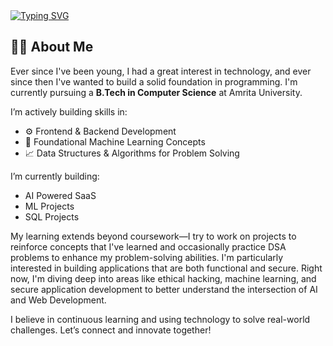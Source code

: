 <div>
  <a href="https://git.io/typing-svg"><img src="https://readme-typing-svg.demolab.com?font=Jetbrains+Mono&duration=1500&pause=1000&color=05F70C&width=435&lines=Hi+I'm+Sarvan+Kumar;I'm+a+Frontend+Developer;I'm+a+Problem+Solver;I'm+a+Next.js+Developer;I'm+a+Web+Dev+Mentor;I'm+Currently+Learning+C%2B%2B" alt="Typing SVG" /></a>
</div>

<h2 align="left">👨‍💻 About Me</h2>

<p align="left">
  Ever since I've been young, I had a great interest in technology, and ever since then I've wanted to build a solid foundation in programming. I'm currently pursuing a <strong>B.Tech in Computer Science</strong> at Amrita University.<br>
  
  I’m actively building skills in:
</p>

- ⚙️ Frontend & Backend Development  
- 🧠 Foundational Machine Learning Concepts  
- 📈 Data Structures & Algorithms for Problem Solving

<p align="left">
  I’m currently building:
</p>

-  AI Powered SaaS
-  ML Projects  
-  SQL Projects 

<p align="left">
  My learning extends beyond coursework—I try to work on projects to reinforce concepts that I've learned and occasionally practice DSA problems to enhance my problem-solving abilities. I'm particularly interested in building applications that are both functional and secure. Right now, I'm diving deep into areas like ethical hacking, machine learning, and secure application development to better understand the intersection of AI and Web Development.
</p>
<p align="left">
  I believe in continuous learning and using technology to solve real-world challenges. Let’s connect and innovate together!
</p>
